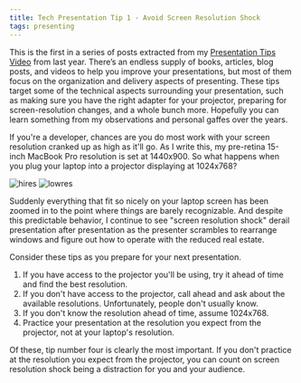 ```yaml
---
title: Tech Presentation Tip 1 - Avoid Screen Resolution Shock
tags: presenting
---
```

This is the first in a series of posts extracted from my [Presentation Tips Video](http://www.nearinfinity.com/techtalks/jeff_kunkle/2011/08/15/Presentation_Tips.html) from last year. There’s an endless supply of books, articles, blog posts, and videos to help you improve your presentations, but most of them focus on the organization and delivery aspects of presenting. These tips target some of the technical aspects surrounding your presentation, such as making sure you have the right adapter for your projector, preparing for screen-resolution changes, and a whole bunch more. Hopefully you can learn something from my observations and personal gaffes over the years.

If you're a developer, chances are you do most work with your screen resolution cranked up as high as it'll go. As I write this, my pre-retina 15-inch MacBook Pro resolution is set at 1440x900. So what happens when you plug your laptop into a projector displaying at 1024x768?

<img src="/blogs/jeff_kunkle/assets/hires.png" alt="hires" title="High Resolution Laptop" />

<img src="/blogs/jeff_kunkle/assets/lowres.png" alt="lowres" title="Low Resolution Projector" />

Suddenly everything that fit so nicely on your laptop screen has been zoomed in to the point where things are barely recognizable. And despite this predictable behavior, I continue to see "screen resolution shock" derail presentation after presentation as the presenter scrambles to rearrange windows and figure out how to operate with the reduced real estate.

Consider these tips as you prepare for your next presentation.

1. If you have access to the projector you'll be using, try it ahead of time and find the best resolution.
2. If you don't have access to the projector, call ahead and ask about the available resolutions. Unfortunately, people don't usually know.
3. If you don't know the resolution ahead of time, assume 1024x768.
4. Practice your presentation at the resolution you expect from the projector, not at your laptop's resolution.

Of these, tip number four is clearly the most important. If you don't practice at the resolution you expect from the projector, you can count on screen resolution shock being a distraction for you and your audience.
